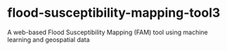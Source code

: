 # flood-susceptibility-mapping-tool3
A web-based Flood Susceptibility Mapping (FAM) tool using machine learning and geospatial data
